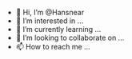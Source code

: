 - 👋 Hi, I’m @Hansnear
- 👀 I’m interested in ...
- 🌱 I’m currently learning ...
- 💞️ I’m looking to collaborate on ...
- 📫 How to reach me ...

<!---
Hansnear/Hansnear is a ✨ special ✨ repository because its `README.md` (this file) appears on your GitHub profile.
You can click the Preview link to take a look at your changes.
--->
